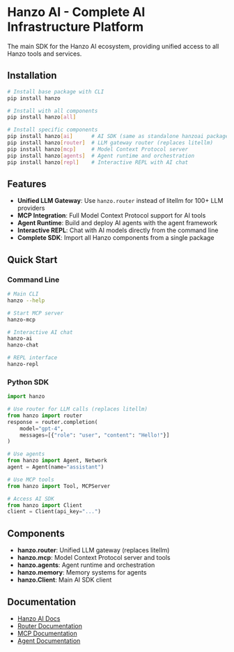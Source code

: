 # Hanzo AI - Complete AI Infrastructure Platform

The main SDK for the Hanzo AI ecosystem, providing unified access to all Hanzo tools and services.

## Installation

```bash
# Install base package with CLI
pip install hanzo

# Install with all components
pip install hanzo[all]

# Install specific components
pip install hanzo[ai]      # AI SDK (same as standalone hanzoai package)
pip install hanzo[router]  # LLM gateway router (replaces litellm)
pip install hanzo[mcp]     # Model Context Protocol server
pip install hanzo[agents]  # Agent runtime and orchestration
pip install hanzo[repl]    # Interactive REPL with AI chat
```

## Features

- **Unified LLM Gateway**: Use `hanzo.router` instead of litellm for 100+ LLM providers
- **MCP Integration**: Full Model Context Protocol support for AI tools
- **Agent Runtime**: Build and deploy AI agents with the agent framework
- **Interactive REPL**: Chat with AI models directly from the command line
- **Complete SDK**: Import all Hanzo components from a single package

## Quick Start

### Command Line
```bash
# Main CLI
hanzo --help

# Start MCP server
hanzo-mcp

# Interactive AI chat
hanzo-ai
hanzo-chat

# REPL interface
hanzo-repl
```

### Python SDK
```python
import hanzo

# Use router for LLM calls (replaces litellm)
from hanzo import router
response = router.completion(
    model="gpt-4",
    messages=[{"role": "user", "content": "Hello!"}]
)

# Use agents
from hanzo import Agent, Network
agent = Agent(name="assistant")

# Use MCP tools
from hanzo import Tool, MCPServer

# Access AI SDK
from hanzo import Client
client = Client(api_key="...")
```

## Components

- **hanzo.router**: Unified LLM gateway (replaces litellm)
- **hanzo.mcp**: Model Context Protocol server and tools
- **hanzo.agents**: Agent runtime and orchestration
- **hanzo.memory**: Memory systems for agents
- **hanzo.Client**: Main AI SDK client

## Documentation

- [Hanzo AI Docs](https://docs.hanzo.ai)
- [Router Documentation](https://docs.hanzo.ai/router)
- [MCP Documentation](https://docs.hanzo.ai/mcp)
- [Agent Documentation](https://docs.hanzo.ai/agents)